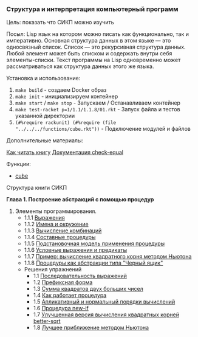 
### Структура и интерпретация компьютерный программ

Цель: показать что СИКП можно изучить

Посыл: Lisp язык на котором можно писать как функционально, так и императивно. 
Основная структура данных в этом языке — это односвязный список. Список — это рекурсивная структура данных.
Любой элемент может быть списком и содержать внутри себя элементы-списки.
Текст программы на Lisp одновременно может рассматриваться как структура данных этого же языка.

Установка и использование:

1. `make build` - создаем Docker образ
2. `make init` - инициализируем контейнер
3. `make start` / `make stop` - Запускаем / Останавливаем контейнер
4. `make test-racket p=1/1.1/1.1.8/01.rkt` - Запуск файла и тестов указанной директории
5. `(#%require rackunit) (#%require (file "../../../functions/cube.rkt"))` - Подключение модулей и файлов

Дополнительные материалы:

[Как читать книгу](https://guides.hexlet.io/how-to-learn-sicp/)
[Документация check-equal](https://docs.racket-lang.org/rackunit/api.html?q=check-equal)

Функции:

- [cube](./racket/functions/cube.rkt)

Структура книги СИКП

**Глава 1. Построение абстракций с помощью процедур**
1. Элементы программирования.
    - 1.1.1 [Выражения](./racket/1/1.1/1.1.1/01.rkt)
    - 1.1.2 [Имена и окружение](./racket/1/1.1/1.1.2/01.rkt)   
    - 1.1.3 [Вычисление комбинаций](./racket/1/1.1/1.1.3/01.rkt)   
    - 1.1.4 [Составные процедуры](./racket/1/1.1/1.1.4/01.rkt)   
    - 1.1.5 [Подстановочная модель применения процедуры](./racket/1/1.1/1.1.5/01.rkt)   
    - 1.1.6 [Условные выражения и предикаты](./racket/1/1.1/1.1.6/01.rkt)
    - 1.1.7 [Пример: вычисление квадратного корня методом Ньютона](./racket/1/1.1/1.1.7/01.rkt)
    - 1.1.8 [Процедуры как абстракции типа "Черный ящик"](./racket/1/1.1/1.1.8/01.rkt)
    - Решения упражнений 
        - 1.1 [Последовательность выражений](./racket/1/1.1/solutions/01.rkt) 
        - 1.2 [Префиксная форма](./racket/1/1.1/solutions/02.rkt)
        - 1.3 [Сумма квадратов двух больших чисел](./racket/1/1.1/solutions/03.rkt)
        - 1.4 [Как работает процедура](./racket/1/1.1/solutions/04.rkt)
        - 1.5 [Апликативный и нормальный порядки вычислений](./racket/1/1.1/solutions/05.rkt)
        - 1.6 [Процедура new-if](./racket/1/1.1/solutions/06.rkt)
        - 1.7 [Улучшенная версия вычисления квадратных корней better-sqrt](./racket/1/1.1/solutions/07.rkt)
        - 1.8 [Лучшее приближение методом Ньютона](./racket/1/1.1/solutions/08.rkt)